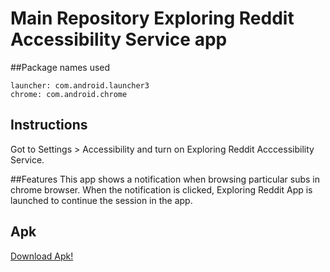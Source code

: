 # Main Repository Exploring Reddit Accessibility Service app

##Package names used

```
launcher: com.android.launcher3
chrome: com.android.chrome
```
## Instructions
Got to Settings > Accessibility and turn on Exploring Reddit Acccessibility Service.

##Features
This app shows a notification when browsing particular subs in chrome browser. When the notification is clicked, Exploring Reddit App is launched to continue the session in the app.

## Apk 
[Download Apk!](https://github.com/pvnptl/exploring-reddit-accessibility-service/blob/master/apk/app-debug.apk)
